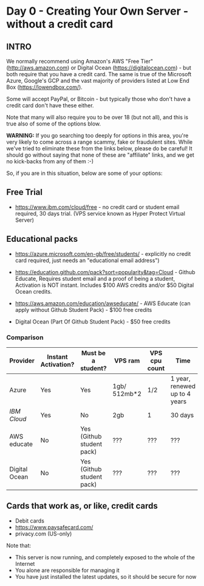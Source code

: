 # Day 0 - Creating Your Own Server - without a credit card

## INTRO

We normally recommend using Amazon's AWS "Free Tier" (<http://aws.amazon.com>) or Digital Ocean (<https://digitalocean.com>) - but both require that you have a credit card. The same is true of the Microsoft Azure, Google's GCP and the vast majority of providers listed at Low End Box (<https://lowendbox.com/>).

Some will accept PayPal, or Bitcoin - but typically those who don't have a credit card don't have these either.

Note that many will also require you to be over 18 (but not all), and this is true also of some of the options blow.

**WARNING:** If you go searching too deeply for options in this area, you're very likely to come across a range scammy, fake or fraudulent sites. While we've tried to eliminate these from the links below, please do be careful! It should go without saying that none of these are "affiliate" links, and we get no kick-backs from any of them :-)

So, if you are in this situation, below are some of your options:

## Free Trial

* <https://www.ibm.com/cloud/free> - no credit card or student email required, 30 days trial. (VPS service known as Hyper Protect Virtual Server)

## Educational packs

* <https://azure.microsoft.com/en-gb/free/students/> - explicitly no credit card required, just needs an "educational email address")

* <https://education.github.com/pack?sort=popularity&tag=Cloud> - Github Educate, Requires student email and a proof of being a student, Activation is NOT instant. Includes \$100 AWS credits and/or \$50 Digital Ocean credits.

* <https://aws.amazon.com/education/awseducate/> - AWS Educate (can apply without Github Student Pack) - \$100 free credits

* Digital Ocean (Part Of Github Student Pack) - \$50 free credits

### Comparison

| Provider      | Instant Activation? | Must be a student?        | VPS ram       | VPS cpu count | Time                         | Credits |
| ------------- | ------------------- | ------------------------- | ------------- | ------------- | ---------------------------- | ------- |
| Azure         | Yes                 | Yes                       | 1gb/ 512mb\*2 | 1/2           | 1 year, renewed up to 4 years | \$100   |
| *IBM Cloud*   | Yes                 | No                        | 2gb           | 1             | 30 days                      | N/A     |
| AWS educate   | No                  | Yes (Github student pack) | ???           | ???           | ???                          | \$100   |
| Digital Ocean | No                  | Yes (Github student pack) | ???           | ???           | ???                          | \$50    |

## Cards that work as, or like, credit cards

* Debit cards
* <https://www.paysafecard.com/>
* privacy.com (US-only)

Note that:

* This server is now running, and completely exposed to the whole of the Internet
* You alone are responsible for managing it
* You have just installed the latest updates, so it should be secure for now
